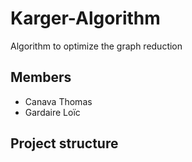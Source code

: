 # Karger-Algorithm
Algorithm to optimize the graph reduction

## Members
- Canava Thomas
- Gardaire Loïc

## Project structure
